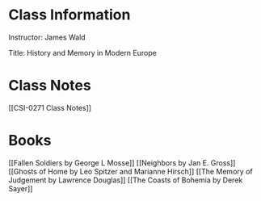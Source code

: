 # Class Information
Instructor: James Wald

Title: History and Memory in Modern Europe
# Class Notes
[[CSI-0271 Class Notes]]
# Books
[[Fallen Soldiers by George L Mosse]]
[[Neighbors by Jan E. Gross]]
[[Ghosts of Home by Leo Spitzer and Marianne Hirsch]]
[[The Memory of Judgement by Lawrence Douglas]]
[[The Coasts of Bohemia by Derek Sayer]]